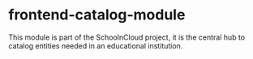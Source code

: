 # frontend-catalog-module
This module is part of the SchoolnCloud project, it is the central hub to catalog entities needed in an educational institution.
